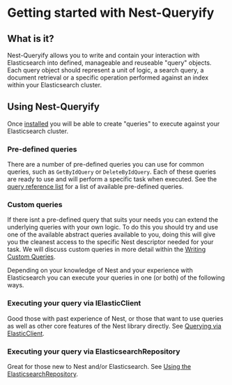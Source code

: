 # Getting started with Nest-Queryify

## What is it?
Nest-Queryify allows you to write and contain your interaction with Elasticsearch into defined, manageable and reuseable "query" objects.  Each query object should represent a unit of logic, a search query, a document retrieval or a specific operation performed against an index within your Elasticsearch cluster.

## Using Nest-Queryify
Once [installed](installation.md) you will be able to create "queries" to execute against your Elasticsearch cluster.

### Pre-defined queries
There are a number of pre-defined queries you can use for common queries, such as ```GetByIdQuery``` or ```DeleteByIdQuery```.  Each of these queries are ready to use and will perform a specific task when executed.  See the [query reference list](queries/index.md) for a list of available pre-defined queries.

### Custom queries
If there isnt a pre-defined query that suits your needs you can extend the underlying queries with your own logic.  To do this you should try and use one of the available abstract queries available to you, doing this will give you the cleanest access to the specific Nest descriptor needed for your task.  We will discuss custom queries in more detail within the [Writing Custom Queries](queries/writing-custom-queries.md).

Depending on your knowledge of Nest and your experience with Elasticsearch you can execute your queries in one (or both) of the following ways.

### Executing your query via IElasticClient
Good those with past experience of Nest, or those that want to use queries as well as other core features of the Nest library directly.  See [Querying via ElasticClient](usage/using-elasticclient.md).

### Executing your query via ElasticsearchRepository
Great for those new to Nest and/or Elasticsearch.  See [Using the ElasticsearchRepository](usage/using-elasticsearchrepository.md).

